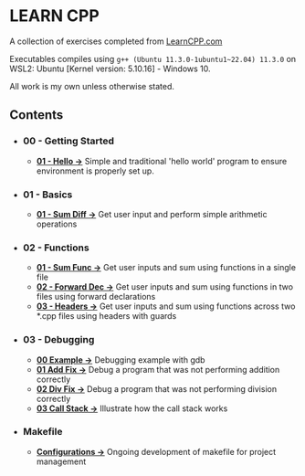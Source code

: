# LEARN CPP

A collection of exercises completed from [LearnCPP.com](https://www.learncpp.com/)

Executables compiles using `g++ (Ubuntu 11.3.0-1ubuntu1~22.04) 11.3.0` on WSL2: Ubuntu [Kernel version: 5.10.16] - Windows 10.

All work is my own unless otherwise stated.

## Contents

- ### 00 - Getting Started
    - **[01 - Hello &rarr;](./00-GettingStarted/01-hello)** Simple and traditional 'hello world' program to ensure environment is properly set up.
- ### 01 - Basics
    - **[01 - Sum Diff &rarr;](./01-Basics/01-sum_diff/)** Get user input and perform simple arithmetic operations
- ### 02 - Functions
    - **[01 - Sum Func &rarr;](./02-Functions/01-sum_func/)** Get user inputs and sum using functions in a single file
    - **[02 - Forward Dec &rarr;](./02-Functions/02-forward_dec/)** Get user inputs and sum using functions in two files using forward declarations
    - **[03 - Headers &rarr;](./02-Functions/03-headers/)** Get user inputs and sum using functions across two *.cpp files using headers with guards
- ### 03 - Debugging
    - **[00 Example &rarr;](./03-Debugging/00-example/)** Debugging example with gdb
    - **[01 Add Fix &rarr;](./03-Debugging/01-add_fix/)** Debug a program that was not performing addition correctly
    - **[02 Div Fix &rarr;](./03-Debugging/02-div_fix/)** Debug a program that was not performing division correctly
    - **[03 Call Stack &rarr;](./03-Debugging/03-call_stack/)** Illustrate how the call stack works
- ### Makefile
    - **[Configurations &rarr;](/Makefile/)** Ongoing development of makefile for project management


